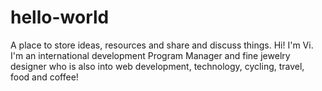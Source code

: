 # hello-world
A place to store ideas, resources and share and discuss things.
Hi! I'm Vi. I'm an international development Program Manager and fine jewelry designer who is also into web development, technology, cycling, travel, food and coffee!
